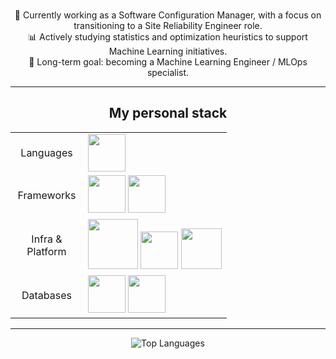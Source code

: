 
<div align="center">
    <p>
        <br> 🔧 Currently working as a Software Configuration Manager, with a focus on transitioning to a Site Reliability Engineer role.
        <br> 📊 Actively studying statistics and optimization heuristics to support Machine Learning initiatives.  
        <br> 🚀 Long-term goal: becoming a Machine Learning Engineer / MLOps specialist.
    </p>
</div>

---

<div align="center">
    <h2>My personal stack</h2>
    <table>
        <tr>
            <td align="center" width="100">Languages</td>
            <td>
                <img src="https://cdn.jsdelivr.net/gh/devicons/devicon/icons/python/python-original.svg" width="60" />
                <!--<img src="https://cdn.jsdelivr.net/gh/devicons/devicon@latest/icons/go/go-original.svg" width="60" />-->
            </td>
        </tr>
        <tr>
            <td align="center" width="100">Frameworks</td>
            <td>
                <img src="https://cdn.jsdelivr.net/gh/devicons/devicon@latest/icons/fastapi/fastapi-original.svg" width="60"/>
                <!--<img src="https://cdn.jsdelivr.net/gh/devicons/devicon@latest/icons/pytorch/pytorch-original.svg" width="60"/>-->
                <img src="https://cdn.jsdelivr.net/gh/devicons/devicon/icons/svelte/svelte-original.svg" width="60" />
            </td>
        </tr>
        <tr>
            <td align="center" width="100">Infra & Platform</td>
            <td>
                <img src="https://cdn.jsdelivr.net/gh/devicons/devicon@latest/icons/docker/docker-original.svg" width="80"/>
                <img src="https://cdn.jsdelivr.net/gh/devicons/devicon@latest/icons/kubernetes/kubernetes-original.svg" width="60"/>
                <img src="https://cdn.jsdelivr.net/gh/devicons/devicon@latest/icons/googlecloud/googlecloud-original.svg" width=65 />
            </td>
        </tr>
        <!--<tr>
            <td align="center" width="100">CI/CD & GitOps</td>
            <td>
                <img src="https://cdn.jsdelivr.net/gh/devicons/devicon@latest/icons/gitlab/gitlab-original.svg" width=60/>
                <img src="https://cdn.jsdelivr.net/gh/devicons/devicon@latest/icons/argocd/argocd-original.svg" width=60/>
                <img src="https://cdn.jsdelivr.net/gh/devicons/devicon@latest/icons/helm/helm-original.svg" width="60"/>
                <img src="https://cdn.jsdelivr.net/gh/devicons/devicon@latest/icons/terraform/terraform-original.svg" width="60"/>
            </td>
        </tr>
        <tr>
            <td align="center" width="100">Observability</td>
            <td>
                <img src="https://cdn.jsdelivr.net/gh/devicons/devicon@latest/icons/jaegertracing/jaegertracing-original.svg" width="65"/>
            </td>
        </tr>-->
        <tr>
            <td align="center" width="100">Databases</td>
            <td>
                <img src="https://cdn.jsdelivr.net/gh/devicons/devicon/icons/postgresql/postgresql-original.svg" width="60" />
                <img src="https://cdn.jsdelivr.net/gh/devicons/devicon/icons/redis/redis-original.svg" width="60"/>
            </td>
        </tr>
    </table>
</div>

---

<div align="center">
    <img src="https://github-readme-stats.vercel.app/api/top-langs/?username=DanteDeLordran&theme=tokyonight&hide_border=false&include_all_commits=false&count_private=true&layout=donut-vertical" alt="Top Languages"/>
</div>

